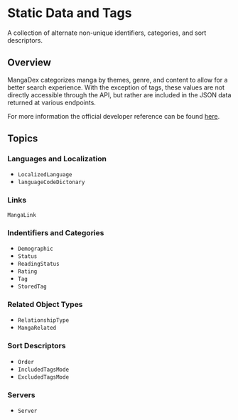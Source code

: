 # Static Data and Tags

A collection of alternate non-unique identifiers, categories, and sort descriptors.

## Overview

MangaDex categorizes manga by themes, genre, and content to allow for a better search experience. With the exception of tags, these values are not directly accessible through the API, but rather are included in the JSON data returned at various endpoints.

For more information the official developer reference can be found [here](https://api.mangadex.org/docs/3-enumerations/).

## Topics

### Languages and Localization

- ``LocalizedLanguage``
- ``languageCodeDictonary``

### Links

``MangaLink``

### Indentifiers and Categories

- ``Demographic``
- ``Status``
- ``ReadingStatus``
- ``Rating``
- ``Tag``
- ``StoredTag``

### Related Object Types

- ``RelationshipType``
- ``MangaRelated``

### Sort Descriptors

- ``Order``
- ``IncludedTagsMode``
- ``ExcludedTagsMode``

### Servers

- ``Server``
